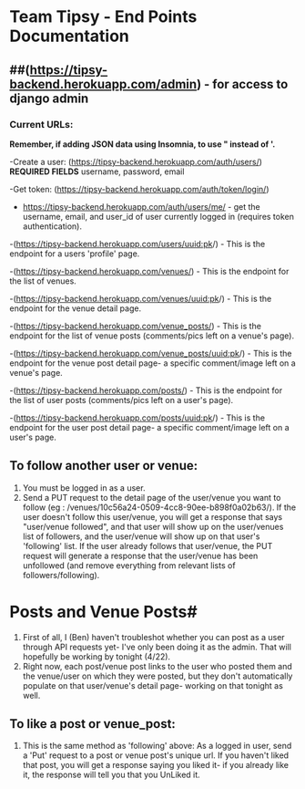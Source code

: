 # Team Tipsy - End Points Documentation
##(https://tipsy-backend.herokuapp.com/admin) - for access to django admin
---
### Current URLs:

**Remember, if adding JSON data using Insomnia, to use " instead of '.**


-Create a user: (https://tipsy-backend.herokuapp.com/auth/users/)
    **REQUIRED FIELDS**
    username, password, email 

-Get token: (https://tipsy-backend.herokuapp.com/auth/token/login/)

- https://tipsy-backend.herokuapp.com/auth/users/me/  - get the username, email, and user_id of user currently logged in (requires token authentication).

-(https://tipsy-backend.herokuapp.com/users/<uuid:pk>/) - This is the endpoint for a users 'profile' page. 

-(https://tipsy-backend.herokuapp.com/venues/) - This is the endpoint for the list of venues. 

-(https://tipsy-backend.herokuapp.com/venues/<uuid:pk>/) - This is the endpoint for the venue detail page. 

-(https://tipsy-backend.herokuapp.com/venue_posts/) - This is the endpoint for the list of venue posts (comments/pics left on a venue's page). 

-(https://tipsy-backend.herokuapp.com/venue_posts/<uuid:pk>/) - This is the endpoint for the venue post detail page- a specific comment/image left on a venue's page. 

-(https://tipsy-backend.herokuapp.com/posts/) - This is the endpoint for the list of user posts (comments/pics left on a user's page). 

-(https://tipsy-backend.herokuapp.com/posts/<uuid:pk>/) - This is the endpoint for the user post detail page- a specific comment/image left on a user's page. 

## To **follow** another user or venue:
1. You must be logged in as a user.
2. Send a PUT request to the detail page of the user/venue you want to follow (eg : /venues/10c56a24-0509-4cc8-90ee-b898f0a02b63/). If the user doesn't follow this user/venue, you will get a response that says "user/venue followed", and that user will show up on the user/venues list of followers, and the user/venue will show up on that user's 'following' list. If the user already follows that user/venue, the PUT request will generate a response that the user/venue has been unfollowed (and remove everything from relevant lists of followers/following).

# Posts and Venue Posts#
1. First of all, I (Ben) haven't troubleshot whether you can post as a user through API requests yet- I've only been doing it as the admin. That will hopefully be working by tonight (4/22).
2. Right now, each post/venue post links to the user who posted them and the venue/user on which they were posted, but they don't automatically populate on that user/venue's detail page- working on that tonight as well. 

## To **like** a post or venue_post:
1. This is the same method as 'following' above: As a logged in user, send a 'Put' request to a post or venue post's unique url. If you haven't liked that post, you will get a response saying you liked it- if you already like it, the response will tell you that you UnLiked it. 
